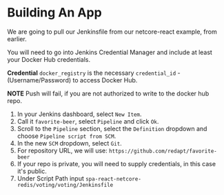 # Building An App

We are going to pull our Jenkinsfile from our netcore-react example, from earlier.

You will need to go into Jenkins Credential Manager and include at least your Docker Hub credentials.

**Credential**
`docker_registry` is the necessary `credential_id` - (Username/Password) to access Docker Hub.

**NOTE** Push will fail, if you are not authorized to write to the docker hub repo.

1. In your Jenkins dashboard, select `New Item`.
2. Call it `favorite-beer`, select `Pipeline` and click `Ok`.
3. Scroll to the `Pipeline` section, select the `Definition` dropdown and choose `Pipeline script from SCM`.
4. In the new `SCM` dropdown, select `Git`.
5. For repository URL, we will use: `https://github.com/redapt/favorite-beer`
6. If your repo is private, you will need to supply credentials, in this case it's public.
7. Under Script Path input `spa-react-netcore-redis/voting/voting/Jenkinsfile`

